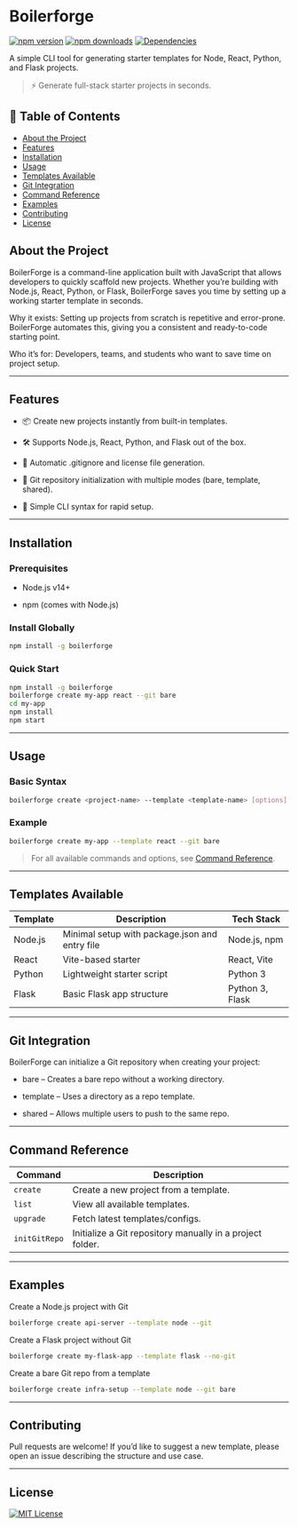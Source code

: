 # Boilerforge
[![npm version](https://img.shields.io/npm/v/boilerforge)](https://www.npmjs.com/package/boilerforge)
[![npm downloads](https://img.shields.io/npm/dt/boilerforge)](https://www.npmjs.com/package/boilerforge)
[![Dependencies](https://img.shields.io/librariesio/release/npm/boilerforge)](https://www.npmjs.com/package/boilerforge)

A simple CLI tool for generating starter templates for Node, React, Python, and Flask projects.
> ⚡ Generate full-stack starter projects in seconds.

## 📖 Table of Contents

- [About the Project](#about-the-project)
- [Features](#features)
- [Installation](#installation)
- [Usage](#usage)
- [Templates Available](#templates-available)
- [Git Integration](#git-integration)
- [Command Reference](#command-reference)
- [Examples](#examples)
- [Contributing](#contributing)
- [License](#license)


## About the Project

BoilerForge is a command-line application built with JavaScript that allows developers to quickly scaffold new projects. Whether you’re building with Node.js, React, Python, or Flask, BoilerForge saves you time by setting up a working starter template in seconds.

Why it exists: Setting up projects from scratch is repetitive and error-prone. BoilerForge automates this, giving you a consistent and ready-to-code starting point.

Who it’s for: Developers, teams, and students who want to save time on project setup.

---

## Features

- 📦 Create new projects instantly from built-in templates.

- 🛠 Supports Node.js, React, Python, and Flask out of the box.

- 🔄 Automatic .gitignore and license file generation.

- 🧩 Git repository initialization with multiple modes (bare, template, shared).

- 🚀 Simple CLI syntax for rapid setup.

---

## Installation

### Prerequisites

- Node.js v14+

- npm (comes with Node.js)

### Install Globally

```bash
npm install -g boilerforge
```

### Quick Start

```bash
npm install -g boilerforge
boilerforge create my-app react --git bare
cd my-app
npm install
npm start
```

---

## Usage

### Basic Syntax

```bash
boilerforge create <project-name> --template <template-name> [options]
```

### Example

```bash
boilerforge create my-app --template react --git bare
```

> For all available commands and options, see [Command Reference](#command-reference).

---

## Templates Available

| Template | Description                                    | Tech Stack      |
| -------- | ---------------------------------------------- | --------------- |
| Node.js  | Minimal setup with package.json and entry file | Node.js, npm    |
| React    | Vite-based starter                             | React, Vite     |
| Python   | Lightweight starter script                     | Python 3        |
| Flask    | Basic Flask app structure                      | Python 3, Flask |

---

## Git Integration

BoilerForge can initialize a Git repository when creating your project:

- bare – Creates a bare repo without a working directory.

- template – Uses a directory as a repo template.

- shared – Allows multiple users to push to the same repo.

---

## Command Reference

| Command       | Description                                               |
| ------------- | --------------------------------------------------------- |
| `create`      | Create a new project from a template.                     |
| `list`        | View all available templates.                             |
| `upgrade`     | Fetch latest templates/configs.                           |
| `initGitRepo` | Initialize a Git repository manually in a project folder. |

---

## Examples

Create a Node.js project with Git
```bash
boilerforge create api-server --template node --git
```

Create a Flask project without Git
```bash
boilerforge create my-flask-app --template flask --no-git
```

Create a bare Git repo from a template
```bash
boilerforge create infra-setup --template node --git bare
```

---

## Contributing

Pull requests are welcome! If you’d like to suggest a new template, please open an issue describing the structure and use case.

---

## License

[![MIT License](https://img.shields.io/badge/license-MIT-blue.svg)](LICENSE)